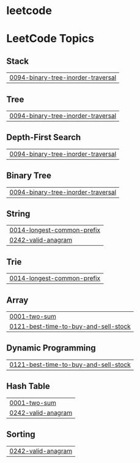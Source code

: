 # leetcode
<!---LeetCode Topics Start-->
# LeetCode Topics
## Stack
|  |
| ------- |
| [0094-binary-tree-inorder-traversal](https://github.com/valuin/leetcode/tree/master/0094-binary-tree-inorder-traversal) |
## Tree
|  |
| ------- |
| [0094-binary-tree-inorder-traversal](https://github.com/valuin/leetcode/tree/master/0094-binary-tree-inorder-traversal) |
## Depth-First Search
|  |
| ------- |
| [0094-binary-tree-inorder-traversal](https://github.com/valuin/leetcode/tree/master/0094-binary-tree-inorder-traversal) |
## Binary Tree
|  |
| ------- |
| [0094-binary-tree-inorder-traversal](https://github.com/valuin/leetcode/tree/master/0094-binary-tree-inorder-traversal) |
## String
|  |
| ------- |
| [0014-longest-common-prefix](https://github.com/valuin/leetcode/tree/master/0014-longest-common-prefix) |
| [0242-valid-anagram](https://github.com/valuin/leetcode/tree/master/0242-valid-anagram) |
## Trie
|  |
| ------- |
| [0014-longest-common-prefix](https://github.com/valuin/leetcode/tree/master/0014-longest-common-prefix) |
## Array
|  |
| ------- |
| [0001-two-sum](https://github.com/valuin/leetcode/tree/master/0001-two-sum) |
| [0121-best-time-to-buy-and-sell-stock](https://github.com/valuin/leetcode/tree/master/0121-best-time-to-buy-and-sell-stock) |
## Dynamic Programming
|  |
| ------- |
| [0121-best-time-to-buy-and-sell-stock](https://github.com/valuin/leetcode/tree/master/0121-best-time-to-buy-and-sell-stock) |
## Hash Table
|  |
| ------- |
| [0001-two-sum](https://github.com/valuin/leetcode/tree/master/0001-two-sum) |
| [0242-valid-anagram](https://github.com/valuin/leetcode/tree/master/0242-valid-anagram) |
## Sorting
|  |
| ------- |
| [0242-valid-anagram](https://github.com/valuin/leetcode/tree/master/0242-valid-anagram) |
<!---LeetCode Topics End-->